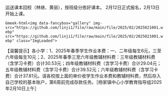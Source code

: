运送课本回校（林继、黄丽），按班级分拣好课本。 2月12日正式报名，2月13日开始上课。

`Gmeek-html<img data-fancybox="gallery" img-src="https://github.com/linji1/file/raw/main/file/2025/02/2025021001.webp" src="https://github.com/linji1/file/raw/main/file/2025/02/2025021001.webp" class="ImgLoaded">`

【温馨提示】各小学：1、2025年春季学生作业本费：一、二年级每生6元，三至六年级每生10元；2、2025年春季三至六年级教辅材料费：三年级教辅材料费（含学习卡费）合计30.53元；四年级教辅材料费（含学习卡费）合计29.04元；五年级教辅材料费（含学习卡费）合计39.52元；六年级教辅材料费（含学习卡费）合计37.81元。请各校按上面的单价收学生作业本费和教辅材料费，然后存入自己学校的基本账户，第6周前完成存款任务。［杨家镇中心小学教育指导组2025年2月10日上午］